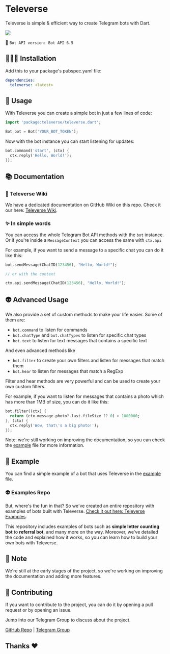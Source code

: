 # Televerse 

Televerse is simple & efficient way to create Telegram bots with Dart.

![](https://shields.io/badge/Latest-Bot%20API%206.5-blue)

🤖 `Bot API version: Bot API 6.5`

## 👨🏻‍💻 Installation

Add this to your package's pubspec.yaml file:

```yaml
dependencies:
  televerse: <latest>
```

## 📖 Usage

With Televerse you can create a simple bot in just a few lines of code:

```dart
import 'package:televerse/televerse.dart';

Bot bot = Bot('YOUR_BOT_TOKEN');

```
Now with the bot instance you can start listening for updates:

```dart
bot.command('start', (ctx) {
  ctx.reply('Hello, World!');
});

```

## 📚 Documentation

### 📖 Televerse Wiki
We have a dedicated documentation on GitHub Wiki on this repo. Check it our here: [Televerse Wiki](https://github.com/HeySreelal/televerse/wiki).

### ✨ In simple words

You can access the whole Telegram Bot API methods with the `bot` instance. Or if you're inside a `MessageContext` you can access the same with `ctx.api`


For example, if you want to send a message to a specific chat you can do it like this:

```dart
bot.sendMessage(ChatID(123456), "Hello, World!");

// or with the context

ctx.api.sendMessage(ChatID(123456), "Hello, World!");
```

## 👽 Advanced Usage

We also provide a set of custom methods to make your life easier. Some of them are:

- `bot.command` to listen for commands
- `bot.chatType` and `bot.chatTypes` to listen for specific chat types
- `bot.text` to listen for text messages that contains a specific text

And even advanced methods like
- `bot.filter` to create your own filters and listen for messages that match them
- `bot.hear` to listen for messages that match a RegExp

Filter and hear methods are very powerful and can be used to create your own custom filters.

For example, if you want to listen for messages that contains a photo which has more than 1MB of size, you can do it like this:

```dart
bot.filter((ctx) {
  return (ctx.message.photo?.last.fileSize ?? 0) > 1000000;
}, (ctx) {
  ctx.reply('Wow, that\'s a big photo!');
});
```

Note: we're still working on improving the documentation, so you can check the [example](./example/televerse_example.dart) file for more information.

## 🔐 Example

You can find a simple example of a bot that uses Televerse in the [example](./example/televerse_example.dart) file.

### 👽 Examples Repo 

But, where's the fun in that? So we've created an entire repository with examples of bots built with Televerse. [Check it out here: Televerse Examples](https://github.com/xooniverse/TeleverseExamples).

This repository includes examples of bots such as **simple letter counting bot** to **referral bot**, and many more on the way. Moreover, we've detailed the code and explained how it works, so you can learn how to build your own bots with Televerse.

## 📝 Note

We're still at the early stages of the project, so we're working on improving the documentation and adding more features.

## 👫 Contributing

If you want to contribute to the project, you can do it by opening a pull request or by opening an issue.

Jump into our Telegram Group to discuss about the project.

[GitHub Repo](https://github.com/HeySreelal/televerse) | [Telegram Group](https://t.me/televersedart)

## Thanks ❤️